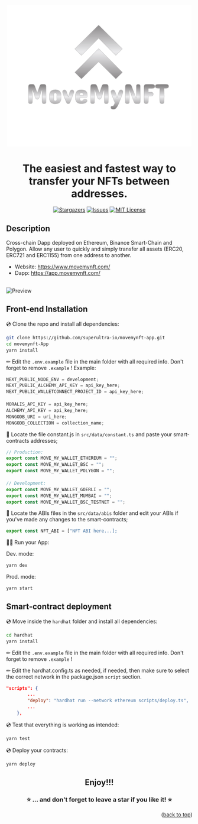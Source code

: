<div align="center">
<img src="./public/images/movemynft_logo_transparent.png"  width="500px" />

<h1><strong> The easiest and fastest way to transfer your NFTs between addresses.</strong></h1>

[![Stargazers](https://img.shields.io/github/stars/Pedrojok01/movemynft-app)](https://github.com/Pedrojok01/movemynft-app/stargazers)
[![Issues](https://img.shields.io/github/issues/Pedrojok01/movemynft-app)](https://github.com/Pedrojok01/movemynft-app/issues)
[![MIT License](https://img.shields.io/github/license/Pedrojok01/movemynft-app)](https://github.com/Pedrojok01/movemynft-app/blob/main/License)

</div>

## Description

Cross-chain Dapp deployed on Ethereum, Binance Smart-Chain and Polygon. Allow any user to quickly and simply transfer all assets (ERC20, ERC721 and ERC1155) from one address to another.

-   Website: https://www.movemynft.com/
-   Dapp: https://app.movemynft.com/
    <br></br>

![Preview](./public/images/preview.gif)

## Front-end Installation

💿 Clone the repo and install all dependencies:

```sh
git clone https://github.com/superultra-io/movemynft-app.git
cd movemynft-App
yarn install
```

✏ Edit the `.env.example` file in the main folder with all required info. Don't forget to remove `.example` !
Example:

```jsx
NEXT_PUBLIC_NODE_ENV = development;
NEXT_PUBLIC_ALCHEMY_API_KEY = api_key_here;
NEXT_PUBLIC_WALLETCONNECT_PROJECT_ID = api_key_here;

MORALIS_API_KEY = api_key_here;
ALCHEMY_API_KEY = api_key_here;
MONGODB_URI = uri_here;
MONGODB_COLLECTION = collection_name;
```

🔎 Locate the file constant.js in `src/data/constant.ts` and paste your smart-contracts addresses;

```jsx
// Production:
export const MOVE_MY_WALLET_ETHEREUM = "";
export const MOVE_MY_WALLET_BSC = "";
export const MOVE_MY_WALLET_POLYGON = "";

// Development:
export const MOVE_MY_WALLET_GOERLI = "";
export const MOVE_MY_WALLET_MUMBAI = "";
export const MOVE_MY_WALLET_BSC_TESTNET = "";
```

🔎 Locate the ABIs files in the `src/data/abis` folder and edit your ABIs if you've made any changes to the smart-contracts;

```jsx
export const NFT_ABI = ["NFT ABI here...];
```

🚴‍♂️ Run your App:

Dev. mode:

```sh
yarn dev
```

Prod. mode:

```sh
yarn start
```

## Smart-contract deployment

💿 Move inside the `hardhat` folder and install all dependencies:

```sh
cd hardhat
yarn install
```

✏ Edit the `.env.example` file in the main folder with all required info. Don't forget to remove `.example` !

✏ Edit the hardhat.config.ts as needed, if needed, then make sure to select the correct network in the package.json `script` section.

```json
"scripts": {
        ...
        "deploy": "hardhat run --network ethereum scripts/deploy.ts",
        ...
    },
```

💿 Test that everything is working as intended:

```sh
yarn test
```

💿 Deploy your contracts:

```sh
yarn deploy
```

<div align="center">
<h2>Enjoy!!!</h2>

### ⭐️ ... and don't forget to leave a star if you like it! ⭐️

</div>

<p align="right">(<a href="#top">back to top</a>)</p>
